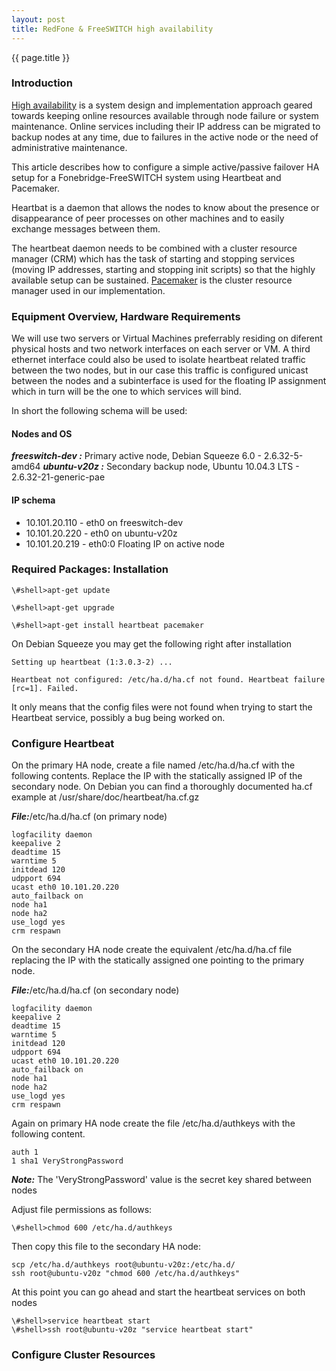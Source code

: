 ```yaml
---
layout: post
title: RedFone & FreeSWITCH high availability
---
```


{{ page.title }}

### Introduction

[High availability](https://en.wikipedia.org/wiki/High_availability) is a system design and implementation approach geared towards keeping online resources available through node failure or system maintenance. Online services including their IP address can be migrated to backup nodes at any time, due to failures in the active node or the need of administrative maintenance. 

This article describes how to configure a simple active/passive failover HA setup for a Fonebridge-FreeSWITCH system using Heartbeat and Pacemaker. 

Heartbat is a daemon that allows the nodes to know about the presence or disappearance of peer processes on other machines and to easily exchange messages between them.

The heartbeat daemon needs to be combined with a cluster resource manager (CRM) which has the task of starting and stopping services (moving IP addresses, starting and stopping init scripts) so that the highly available setup can be sustained. [Pacemaker](http://clusterlabs.org/wiki/Main_Page) is the cluster resource manager used in our implementation.

### Equipment Overview, Hardware Requirements

We will use two servers or Virtual Machines preferrably residing on diferent physical hosts and two network interfaces on each server or VM. A third ethernet interface could also be used to isolate heartbeat related traffic between the two nodes, but in our case this traffic is configured unicast between the nodes and a subinterface is used for the floating IP assignment which in turn will be the one to which services will bind.

In short the following schema will be used:

#### Nodes and OS

***freeswitch-dev :*** Primary active node, Debian Squeeze 6.0 - 2.6.32-5-amd64
***ubuntu-v20z    :*** Secondary backup node, Ubuntu 10.04.3 LTS - 2.6.32-21-generic-pae

#### IP schema

* 10.101.20.110 - eth0 on freeswitch-dev
* 10.101.20.220 - eth0 on ubuntu-v20z
* 10.101.20.219 - eth0:0 Floating IP on active node


### Required Packages: Installation


    \#shell>apt-get update

    \#shell>apt-get upgrade

    \#shell>apt-get install heartbeat pacemaker


On Debian Squeeze you may get the following right after installation

```
Setting up heartbeat (1:3.0.3-2) ...

Heartbeat not configured: /etc/ha.d/ha.cf not found. Heartbeat failure [rc=1]. Failed.
```

It only means that the config files were not found when trying to start the Heartbeat service, possibly a bug being worked on.


### Configure Heartbeat

On the primary HA node, create a file named /etc/ha.d/ha.cf with the following contents. Replace the IP with the statically assigned IP of the secondary node. On Debian you can find a thoroughly documented ha.cf example at /usr/share/doc/heartbeat/ha.cf.gz

***File:***/etc/ha.d/ha.cf (on primary node)

```shell
logfacility daemon
keepalive 2
deadtime 15
warntime 5
initdead 120
udpport 694
ucast eth0 10.101.20.220
auto_failback on
node ha1
node ha2
use_logd yes
crm respawn
```

On the secondary HA node create the equivalent /etc/ha.d/ha.cf file replacing the IP with the statically assigned one pointing to the primary node.


***File:***/etc/ha.d/ha.cf (on secondary node)

```shell
logfacility daemon
keepalive 2
deadtime 15
warntime 5
initdead 120
udpport 694
ucast eth0 10.101.20.220
auto_failback on
node ha1
node ha2
use_logd yes
crm respawn
```

Again on primary HA node create the file /etc/ha.d/authkeys with the following content.


```shell
auth 1
1 sha1 VeryStrongPassword
```

***Note:*** The 'VeryStrongPassword' value is the secret key shared between nodes

Adjust file permissions as follows:


```shell
\#shell>chmod 600 /etc/ha.d/authkeys
```

Then copy this file to the secondary HA node:


```shell
scp /etc/ha.d/authkeys root@ubuntu-v20z:/etc/ha.d/
ssh root@ubuntu-v20z "chmod 600 /etc/ha.d/authkeys"
```

At this point you can go ahead and start the heartbeat services on both nodes


```shell
\#shell>service heartbeat start
\#shell>ssh root@ubuntu-v20z "service heartbeat start"
```

### Configure Cluster Resources

